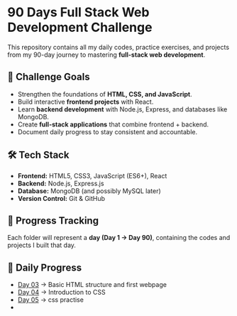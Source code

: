 # 90 Days Full Stack Web Development Challenge  

This repository contains all my daily codes, practice exercises, and projects from my 90-day journey to mastering **full-stack web development**.  

## 📅 Challenge Goals  
- Strengthen the foundations of **HTML, CSS, and JavaScript**.  
- Build interactive **frontend projects** with React.  
- Learn **backend development** with Node.js, Express, and databases like MongoDB.  
- Create **full-stack applications** that combine frontend + backend.  
- Document daily progress to stay consistent and accountable.  

## 🛠 Tech Stack  
- **Frontend:** HTML5, CSS3, JavaScript (ES6+), React  
- **Backend:** Node.js, Express.js  
- **Database:** MongoDB (and possibly MySQL later)  
- **Version Control:** Git & GitHub  

## 📌 Progress Tracking  
Each folder will represent a **day (Day 1 → Day 90)**, containing the codes and projects I built that day.  


## 📌 Daily Progress  

- [Day 03](./Day-03) → Basic HTML structure and first webpage  
- [Day 04](./Day-04) → Introduction to CSS  
- [Day 05](./Day-05) → css practise
-   

